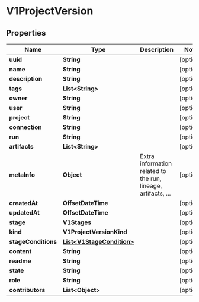 

# V1ProjectVersion


## Properties

| Name | Type | Description | Notes |
|------------ | ------------- | ------------- | -------------|
|**uuid** | **String** |  |  [optional] |
|**name** | **String** |  |  [optional] |
|**description** | **String** |  |  [optional] |
|**tags** | **List&lt;String&gt;** |  |  [optional] |
|**owner** | **String** |  |  [optional] |
|**user** | **String** |  |  [optional] |
|**project** | **String** |  |  [optional] |
|**connection** | **String** |  |  [optional] |
|**run** | **String** |  |  [optional] |
|**artifacts** | **List&lt;String&gt;** |  |  [optional] |
|**metaInfo** | **Object** | Extra information related to the run, lineage, artifacts, ... |  [optional] |
|**createdAt** | **OffsetDateTime** |  |  [optional] |
|**updatedAt** | **OffsetDateTime** |  |  [optional] |
|**stage** | **V1Stages** |  |  [optional] |
|**kind** | **V1ProjectVersionKind** |  |  [optional] |
|**stageConditions** | [**List&lt;V1StageCondition&gt;**](V1StageCondition.md) |  |  [optional] |
|**content** | **String** |  |  [optional] |
|**readme** | **String** |  |  [optional] |
|**state** | **String** |  |  [optional] |
|**role** | **String** |  |  [optional] |
|**contributors** | **List&lt;Object&gt;** |  |  [optional] |




